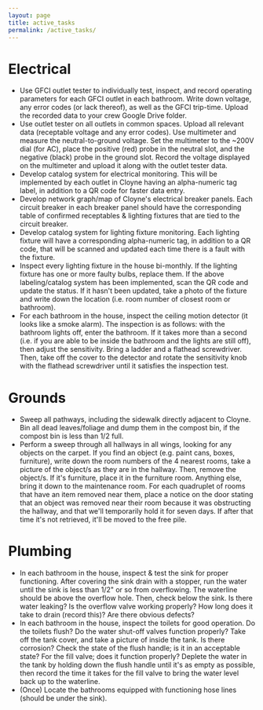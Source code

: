 ```yaml
---
layout: page
title: active_tasks
permalink: /active_tasks/
---
```


# Electrical
- Use GFCI outlet tester to individually test, inspect, and record operating parameters for each GFCI outlet in each bathroom. Write down voltage, any error codes (or lack thereof), as well as the GFCI trip-time. Upload the recorded data to your crew Google Drive folder.
- Use outlet tester on all outlets in common spaces. Upload all relevant data (receptable voltage and any error codes). Use multimeter and measure the neutral-to-ground voltage. Set the multimeter to the ~200V dial (for AC), place the positive (red) probe in the neutral slot, and the negative (black) probe in the ground slot. Record the voltage displayed on the multimeter and upload it along with the outlet tester data.
- Develop catalog system for electrical monitoring. This will be implemented by each outlet in Cloyne having an alpha-numeric tag label, in addition to a QR code for faster data entry.
- Develop network graph/map of Cloyne's electrical breaker panels. Each circuit breaker in each breaker panel should have the corresponding table of confirmed receptables & lighting fixtures that are tied to the circuit breaker.
- Develop catalog system for lighting fixture monitoring. Each lighting fixture will have a corresponding alpha-numeric tag, in addition to a QR code, that will be scanned and updated each time there is a fault with the fixture.
- Inspect every lighting fixture in the house bi-monthly. If the lighting fixture has one or more faulty bulbs, replace them. If the above labeling/catalog system has been implemented, scan the QR code and update the status. If it hasn't been updated, take a photo of the fixture and write down the location (i.e. room number of closest room or bathroom).
- For each bathroom in the house, inspect the ceiling motion detector (it looks like a smoke alarm). The inspection is as follows: with the bathroom lights off, enter the bathroom. If it takes more than a second (i.e. if you are able to be inside the bathroom and the lights are still off), then adjust the sensitivity. Bring a ladder and a flathead screwdriver. Then, take off the cover to the detector and rotate the sensitivity knob with the flathead screwdriver until it satisfies the inspection test.

# Grounds
- Sweep all pathways, including the sidewalk directly adjacent to Cloyne. Bin all dead leaves/foliage and dump them in the compost bin, if the compost bin is less than 1/2 full.
- Perform a sweep through all hallways in all wings, looking for any objects on the carpet. If you find an object (e.g. paint cans, boxes, furniture), write down the room numbers of the 4 nearest rooms, take a picture of the object/s as they are in the hallway. Then, remove the object/s. If it's furniture, place it in the furniture room. Anything else, bring it down to the maintenance room. For each quadruplet of rooms that have an item removed near them, place a notice on the door stating that an object was removed near their room because it was obstructing the hallway, and that we'll temporarily hold it for seven days. If after that time it's not retrieved, it'll be moved to the free pile.

# Plumbing
- In each bathroom in the house, inspect & test the sink for proper functioning. After covering the sink drain with a stopper, run the water until the sink is less than 1/2" or so from overflowing. The waterline should be above the overflow hole. Then, check below the sink. Is there water leaking? Is the overflow valve working properly? How long does it take to drain (record this)? Are there obvious defects?
- In each bathroom in the house, inspect the toilets for good operation. Do the toilets flush? Do the water shut-off valves function properly? Take off the tank cover, and take a picture of inside the tank. Is there corrosion? Check the state of the flush handle; is it in an acceptable state? For the fill valve; does it function properly? Deplete the water in the tank by holding down the flush handle until it's as empty as possible, then record the time it takes for the fill valve to bring the water level back up to the waterline.
- (Once) Locate the bathrooms equipped with functioning hose lines (should be under the sink).
